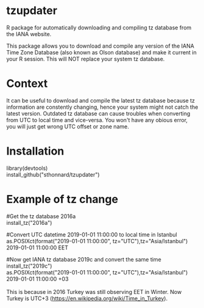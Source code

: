 # tzupdater
R package for automatically downloading and compiling tz database from the IANA website.

This package allows you to download and compile any version of the IANA Time Zone Database (also known as Olson database) and make it current in your R session.
This will NOT replace your system tz database.

# Context
It can be useful to download and compile the latest tz database because tz information are constently changing,
hence your system might not catch the latest version. Outdated tz database can cause troubles when converting from UTC to local time and vice-versa. You won't have any obious error, you will just get wrong UTC offset or zone name.

# Installation
library(devtools)\
install_github("sthonnard/tzupdater")

# Example of tz change
#Get the tz database 2016a\
install_tz("2016a")

#Convert UTC datetime 2019-01-01 11:00:00 to local time in Istanbul\
as.POSIXct(format("2019-01-01 11:00:00", tz="UTC"),tz="Asia/Istanbul")\
2019-01-01 11:00:00 EET

#Now get IANA tz database 2019c and convert the same time\
install_tz("2019c")\
as.POSIXct(format("2019-01-01 11:00:00", tz="UTC"),tz="Asia/Istanbul")\
2019-01-01 11:00:00 +03\
\
This is because in 2016 Turkey was still observing EET in Winter. Now Turkey is UTC+3 (https://en.wikipedia.org/wiki/Time_in_Turkey).
